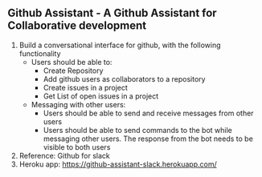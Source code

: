 ## Github Assistant - A Github Assistant for Collaborative development

1. Build a conversational interface for github, with the following functionality 
    - Users should be able to:
        - Create Repository
        - Add github users as collaborators to a repository
        - Create issues in a project
        - Get List of open issues in a project
    - Messaging with other users:
        - Users should be able to send and receive messages from other users 
        - Users should be able to send commands to the bot while messaging other users. The response from the bot needs to be visible to both users
2. Reference: Github for slack
3. Heroku app: https://github-assistant-slack.herokuapp.com/

